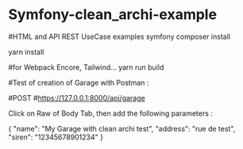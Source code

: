 # Symfony-clean_archi-example
#HTML and API REST UseCase examples
symfony composer install

yarn install

#for Webpack Encore, Tailwind...
yarn run build

#Test of creation of Garage with Postman :

#POST
#https://127.0.0.1:8000/api/garage

Click on Raw of Body Tab, then add the following parameters :

{
  "name": "My Garage with clean archi test",
  "address": "rue de test",
  "siren": "12345678901234"
}

